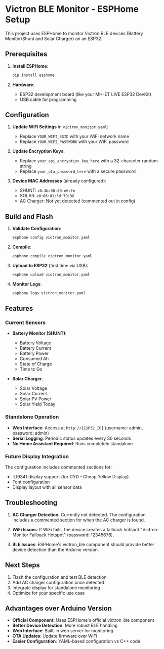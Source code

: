 # Victron BLE Monitor - ESPHome Setup

This project uses ESPHome to monitor Victron BLE devices (Battery Monitor/Shunt and Solar Charger) on an ESP32.

## Prerequisites

1. **Install ESPHome**:
   ```bash
   pip install esphome
   ```

2. **Hardware**:
   - ESP32 development board (like your MH-ET LIVE ESP32 DevKit)
   - USB cable for programming

## Configuration

1. **Update WiFi Settings** in `victron_monitor.yaml`:
   - Replace `YOUR_WIFI_SSID` with your WiFi network name
   - Replace `YOUR_WIFI_PASSWORD` with your WiFi password

2. **Update Encryption Keys**:
   - Replace `your_api_encryption_key_here` with a 32-character random string
   - Replace `your_ota_password_here` with a secure password

3. **Device MAC Addresses** (already configured):
   - SHUNT: `c0:3b:98:39:e6:fe`
   - SOLAR: `e8:86:01:5d:79:38`
   - AC Charger: Not yet detected (commented out in config)

## Build and Flash

1. **Validate Configuration**:
   ```bash
   esphome config victron_monitor.yaml
   ```

2. **Compile**:
   ```bash
   esphome compile victron_monitor.yaml
   ```

3. **Upload to ESP32** (first time via USB):
   ```bash
   esphome upload victron_monitor.yaml
   ```

4. **Monitor Logs**:
   ```bash
   esphome logs victron_monitor.yaml
   ```

## Features

### Current Sensors
- **Battery Monitor (SHUNT)**:
  - Battery Voltage
  - Battery Current  
  - Battery Power
  - Consumed Ah
  - State of Charge
  - Time to Go

- **Solar Charger**:
  - Solar Voltage
  - Solar Current
  - Solar PV Power
  - Solar Yield Today

### Standalone Operation
- **Web Interface**: Access at `http://[ESP32_IP]` (username: admin, password: admin)
- **Serial Logging**: Periodic status updates every 30 seconds
- **No Home Assistant Required**: Runs completely standalone

### Future Display Integration
The configuration includes commented sections for:
- ILI9341 display support (for CYD - Cheap Yellow Display)
- Font configuration
- Display layout with all sensor data

## Troubleshooting

1. **AC Charger Detection**: Currently not detected. The configuration includes a commented section for when the AC charger is found.

2. **WiFi Issues**: If WiFi fails, the device creates a fallback hotspot "Victron-Monitor Fallback Hotspot" (password: 12345678).

3. **BLE Issues**: ESPHome's victron_ble component should provide better device detection than the Arduino version.

## Next Steps

1. Flash the configuration and test BLE detection
2. Add AC charger configuration once detected
3. Integrate display for standalone monitoring
4. Optimize for your specific use case

## Advantages over Arduino Version

- **Official Component**: Uses ESPHome's official victron_ble component
- **Better Device Detection**: More robust BLE handling
- **Web Interface**: Built-in web server for monitoring
- **OTA Updates**: Update firmware over WiFi
- **Easier Configuration**: YAML-based configuration vs C++ code